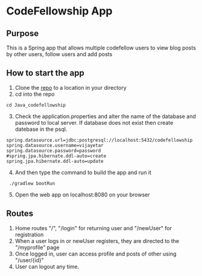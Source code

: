 # CodeFellowship App

## Purpose
This is a Spring app that allows multiple codefellow users to view blog posts by other users, follow users and add posts

## How to start the app
1. Clone the [repo](https://github.com/vijayetar/Java_codefellowship.git) to a location in your directory
2. cd into the repo
```
cd Java_codefellowship
``` 
3. Check the application.properties and alter the name of the database and password to local server.  If database does not exist then create datebase in the psql.
```
spring.datasource.url=jdbc:postgresql://localhost:5432/codefellowship
spring.datasource.username=vijayetar
spring.datasource.password=password
#spring.jpa.hibernate.ddl-auto=create
spring.jpa.hibernate.ddl-auto=update
```
4. And then type the command to build the app and run it
```
 ./gradlew bootRun
 ```
5. Open the web app on localhost:8080 on your browser

 ## Routes 
 1. Home routes "/", "/login" for returning user and "/newUser" for registration 
 2. When a user logs in or newUser registers, they are directed to the "/myprofile" page
 3. Once logged in, user can access profile and posts of other using "/user/{id}"
 4. User can logout any time.